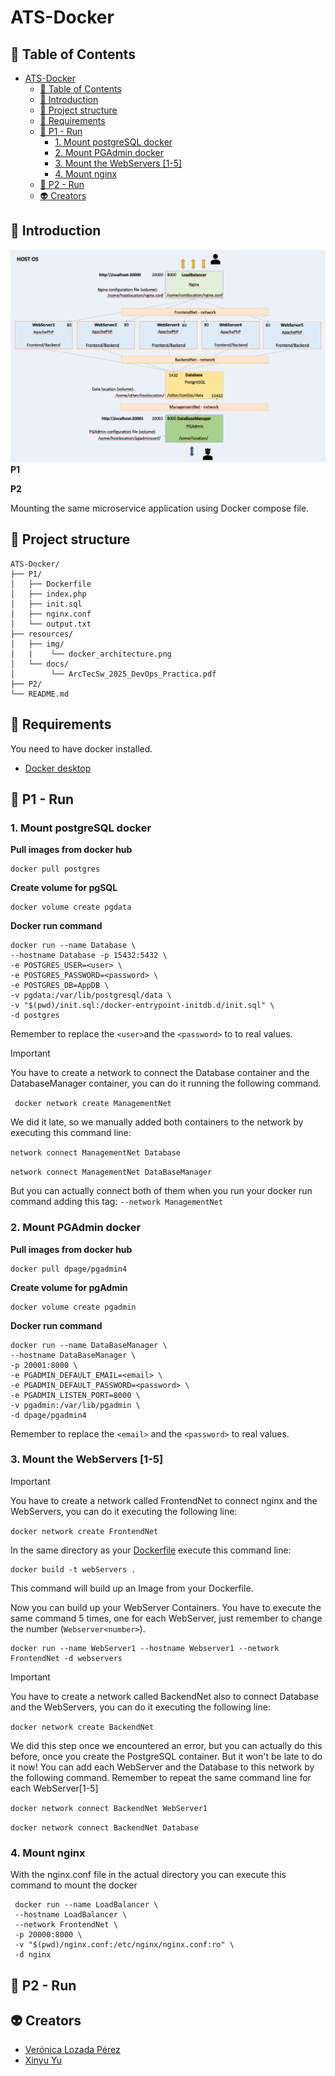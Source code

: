 # ATS-Docker
## 🧩​ Table of Contents
- [ATS-Docker](#ats-docker)
  - [🧩​ Table of Contents](#-table-of-contents)
  - [🌟 Introduction](#-introduction)
  - [​👀​ Project structure](#-project-structure)
  - [🚀​ Requirements](#-requirements)
  - [📝 P1 - Run](#-p1---run)
    - [1. Mount postgreSQL docker](#1-mount-postgresql-docker)
    - [2. Mount PGAdmin docker](#2-mount-pgadmin-docker)
    - [3. Mount the WebServers \[1-5\]](#3-mount-the-webservers-1-5)
    - [4. Mount nginx](#4-mount-nginx)
  - [📝 P2 - Run](#-p2---run)
  - [👽 Creators](#-creators)

## 🌟 Introduction
![Docker Architecture](/resources/img/docker_architecture.png)
**P1**



**P2**

Mounting the same microservice application using Docker compose file.
## ​👀​ Project structure
```shell
ATS-Docker/
├── P1/
│   ├── Dockerfile
│   ├── index.php
│   ├── init.sql
│   ├── nginx.conf
│   └── output.txt
├── resources/
│   ├── img/
│   |    └── docker_architecture.png
│   └── docs/
│        └── ArcTecSw_2025_DevOps_Practica.pdf
├── P2/
└── README.md
```

## 🚀​ Requirements
You need to have docker installed.
- [Docker desktop](https://www.docker.com/products/docker-desktop/)

## 📝 P1 - Run
### 1. Mount postgreSQL docker
**Pull images from docker hub**
```shell
docker pull postgres
```
**Create volume for pgSQL**
```shell
docker volume create pgdata
```
**Docker run command**
```shell
docker run --name Database \
--hostname Database -p 15432:5432 \
-e POSTGRES_USER=<user> \
-e POSTGRES_PASSWORD=<password> \
-e POSTGRES_DB=AppDB \
-v pgdata:/var/lib/postgresql/data \
-v "$(pwd)/init.sql:/docker-entrypoint-initdb.d/init.sql" \
-d postgres
```
Remember to replace the `<user>`and the `<password>` to to real values.

> [!IMPORTANT]
> You have to create a network to connect the Database container and the DatabaseManager container, you can do it running the following command.
>
> ``` docker network create ManagementNet```
>
> We did it late, so we manually added both containers to the network by executing this command line:
>
> ``` network connect ManagementNet Database ```
>
> ``` network connect ManagementNet DataBaseManager ```
>
> But you can actually connect both of them when you run your docker run command adding this tag: ``` --network ManagementNet ```

### 2. Mount PGAdmin docker
**Pull images from docker hub**
```shell
docker pull dpage/pgadmin4
```
**Create volume for pgAdmin**
```shell
docker volume create pgadmin
```
**Docker run command**
```shell
docker run --name DataBaseManager \
--hostname DataBaseManager \
-p 20001:8000 \
-e PGADMIN_DEFAULT_EMAIL=<email> \
-e PGADMIN_DEFAULT_PASSWORD=<password> \
-e PGADMIN_LISTEN_PORT=8000 \
-v pgadmin:/var/lib/pgadmin \
-d dpage/pgadmin4
```
Remember to replace the `<email>` and the `<password>` to real values.
### 3. Mount the WebServers [1-5]

> [!IMPORTANT]
> You have to create a network called FrontendNet to connect nginx and the WebServers, you can do it executing the following line:
> 
> ``` docker network create FrontendNet ```

In the same directory as your  [Dockerfile](/P1/Dockerfile) execute this command line:
```
docker build -t webServers . 
```
This command will build up an Image from your Dockerfile.

Now you can build up your WebServer Containers. You have to execute the same command 5 times, one for each WebServer, just remember to change the number (`Webserver<number>`).
```
docker run --name WebServer1 --hostname Webserver1 --network FrontendNet -d webservers
```
> [!IMPORTANT]
> You have to create a network called BackendNet also to connect Database and the WebServers, you can do it executing the following line:
> 
> ``` docker network create BackendNet ```
>
> We did this step once we encountered an error, but you can actually do this before, once you create the PostgreSQL container. But it won't be late to do it now!
> You can add each WebServer and the Database to this network by the following command. Remember to repeat the same command line for each WebServer[1-5]
> 
> ``` docker network connect BackendNet WebServer1 ```
> 
> ``` docker network connect BackendNet Database ```

### 4. Mount nginx
With the nginx.conf file in the actual directory you can execute this command to mount the docker
```shell
 docker run --name LoadBalancer \
 --hostname LoadBalancer \
 --network FrontendNet \
 -p 20000:8000 \
 -v "$(pwd)/nginx.conf:/etc/nginx/nginx.conf:ro" \
 -d nginx
```

## 📝 P2 - Run

## 👽 Creators  
- [Verónica Lozada Pérez](https://github.com/veronloz)
- [Xinyu Yu](https://github.com/itsYu04)